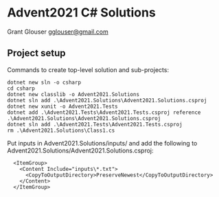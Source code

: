 Advent2021 C# Solutions
=======================

Grant Glouser <gglouser@gmail.com>


## Project setup

Commands to create top-level solution and sub-projects:
```
dotnet new sln -o csharp
cd csharp
dotnet new classlib -o Advent2021.Solutions
dotnet sln add .\Advent2021.Solutions\Advent2021.Solutions.csproj
dotnet new xunit -o Advent2021.Tests
dotnet add .\Advent2021.Tests\Advent2021.Tests.csproj reference .\Advent2021.Solutions\Advent2021.Solutions.csproj
dotnet sln add .\Advent2021.Tests\Advent2021.Tests.csproj
rm .\Advent2021.Solutions\Class1.cs
```

Put inputs in Advent2021.Solutions/inputs/ and
add the following to Advent2021.Solutions/Advent2021.Solutions.csproj:

```
  <ItemGroup>
    <Content Include="inputs\*.txt">
      <CopyToOutputDirectory>PreserveNewest</CopyToOutputDirectory>
    </Content>
  </ItemGroup>
```
